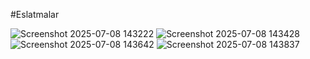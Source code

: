  #Eslatmalar

![Screenshot 2025-07-08 143222](https://github.com/user-attachments/assets/a05a5dd8-b480-4359-8329-845da0ec2317)
![Screenshot 2025-07-08 143428](https://github.com/user-attachments/assets/59210a40-1750-42f4-a3a2-64325424881c)
![Screenshot 2025-07-08 143642](https://github.com/user-attachments/assets/5f8f1756-f638-4f53-83d7-851bbb2fe83e)
![Screenshot 2025-07-08 143837](https://github.com/user-attachments/assets/deaf3c4b-8d24-4ee5-a6f1-42535e35b1d3)
